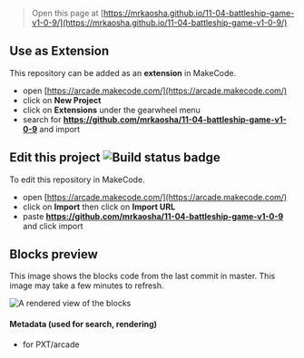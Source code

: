 
> Open this page at [https://mrkaosha.github.io/11-04-battleship-game-v1-0-9/](https://mrkaosha.github.io/11-04-battleship-game-v1-0-9/)

## Use as Extension

This repository can be added as an **extension** in MakeCode.

* open [https://arcade.makecode.com/](https://arcade.makecode.com/)
* click on **New Project**
* click on **Extensions** under the gearwheel menu
* search for **https://github.com/mrkaosha/11-04-battleship-game-v1-0-9** and import

## Edit this project ![Build status badge](https://github.com/mrkaosha/11-04-battleship-game-v1-0-9/workflows/MakeCode/badge.svg)

To edit this repository in MakeCode.

* open [https://arcade.makecode.com/](https://arcade.makecode.com/)
* click on **Import** then click on **Import URL**
* paste **https://github.com/mrkaosha/11-04-battleship-game-v1-0-9** and click import

## Blocks preview

This image shows the blocks code from the last commit in master.
This image may take a few minutes to refresh.

![A rendered view of the blocks](https://github.com/mrkaosha/11-04-battleship-game-v1-0-9/raw/master/.github/makecode/blocks.png)

#### Metadata (used for search, rendering)

* for PXT/arcade
<script src="https://makecode.com/gh-pages-embed.js"></script><script>makeCodeRender("{{ site.makecode.home_url }}", "{{ site.github.owner_name }}/{{ site.github.repository_name }}");</script>
